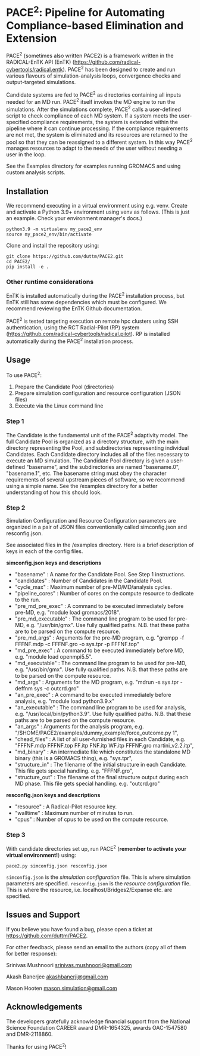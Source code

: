 # PACE<sup>2</sup>: Pipeline for Automating Compliance-based Elimination and Extension

PACE<sup>2</sup> (sometimes also written PACE2) is a framework written in the RADICAL-EnTK API (EnTK) (https://github.com/radical-cybertools/radical.entk). PACE<sup>2</sup> has been designed to create and run various flavours of simulation-analysis loops, convergence checks and output-targeted simulations. 

Candidate systems are fed to PACE<sup>2</sup> as directories containing all inputs needed for an MD run. PACE<sup>2</sup> itself invokes the MD engine to run the simulations. After the simulations complete, PACE<sup>2</sup> calls a user-defined script to check compliance of each MD system. If a system meets the user-specified compliance requirements, the system is extended within the pipeline where it can continue processing. If the compliance requirements are not met, the system is eliminated and its resources are returned to the pool so that they can be reassigned to a different system. In this way PACE<sup>2</sup> manages resources to adapt to the needs of the user without needing a user in the loop.

See the Examples directory for examples running GROMACS and using custom analysis scripts.

## Installation

We recommend executing in a virtual environment using e.g. venv. Create and activate a Python 3.9+ environment using venv as follows. (This is just an example. Check your environment manager's docs.)

```
python3.9 -m virtualenv my_pace2_env
source my_pace2_env/bin/activate 
```

Clone and install the repository using:

```
git clone https://github.com/duttm/PACE2.git
cd PACE2/
pip install -e .
```

### Other runtime considerations

EnTK is installed automatically during the PACE<sup>2</sup> installation process, but EnTK still has some dependencies which must be configured. We recommend reviewing the EnTK Github documentation.

PACE<sup>2</sup> is tested targeting execution on remote hpc clusters using SSH authentication, using the RCT Radial-Pilot (RP) system (https://github.com/radical-cybertools/radical.pilot). RP is installed automatically during the PACE<sup>2</sup> installation process.

## Usage

To use PACE<sup>2</sup>:
1. Prepare the Candidate Pool (directories)
2. Prepare simulation configuration and resource configuration (JSON files)
3. Execute via the Linux command line

### Step 1
The Candidate is the fundamental unit of the PACE<sup>2</sup> adaptivity model. The full Candidate Pool is organized as a directory structure, with the main directory representing the Pool, and subdirectories representing individual Candidates. Each Candidate directory includes all of the files necessary to execute an MD simulation. 
    The Candidate Pool directory is given a user-defined "basename", and the subdirectories are named "basename.0", "basename.1", etc. The basename string must obey the character requirements of several upstream pieces of software, so we recommend using a simple name. See the /examples directory for a better understanding of how this should look.

### Step 2
Simulation Configuration and Resource Configuration parameters are organized in a pair of JSON files conventionally called simconfig.json and resconfig.json. 

See associated files in the /examples directory. Here is a brief description of keys in each of the config files.

**simconfig.json keys and descriptions** 
* "basename" : A name for the Candidate Pool. See Step 1 instructions.
* "candidates" : Number of Candidates in the Candidate Pool.
* "cycle_max" : Maximum number of pre-MD/MD/analysis cycles.
* "pipeline_cores" : Number of cores on the compute resource to dedicate to the run. 
* "pre_md_pre_exec" : A command to be executed immediately before pre-MD, e.g. "module load gromacs/2018".
* "pre_md_executable" : The command line program to be used for pre-MD, e.g. "/usr/bin/gmx". Use fully qualified paths. N.B. that these paths are to be parsed on the compute resource.
* "pre_md_args" : Arguments for the pre-MD program, e.g. "grompp -f FFFNF.mdp -c FFFNF.gro -o sys.tpr -p FFFNF.top"
* "md_pre_exec" : A command to be executed immediately before MD, e.g. "module load openmpi5.5".
* "md_executable" : The command line program to be used for pre-MD, e.g. "/usr/bin/gmx". Use fully qualified paths. N.B. that these paths are to be parsed on the compute resource.
* "md_args" : Arguments for the MD program, e.g. "mdrun -s sys.tpr -deffnm sys -c outcrd.gro"
* "an_pre_exec" : A command to be executed immediately before analysis, e.g. "module load python3.9.x"
* "an_executable" : The command line program to be used for analysis, e.g. "/usr/local/bin/python3.9". Use fully qualified paths. N.B. that these paths are to be parsed on the compute resource. 
* "an_args" : Arguments for the analysis program, e.g. "/$HOME/PACE2/examples/dummy_example/force_outcome.py 1",
* "chead_files" : A list of all user-furnished files in each Candidate, e.g. "FFFNF.mdp FFFNF.top FF.itp FNF.itp WF.itp FFFNF.gro martini_v2.2.itp",
* "md_binary" : An intermediate file which constitutes the standalone MD binary (this is a GROMACS thing), e.g. "sys.tpr",
* "structure_in" :  The filename of the initial structure in each Candidate. This file gets special handling. e.g. "FFFNF.gro",
* "structure_out" : The filename of the final structure output during each MD phase. This file gets special handling. e.g. "outcrd.gro"

**resconfig.json keys and descriptions** 
* "resource" : A Radical-Pilot resource key.
* "walltime" : Maximum number of minutes to run.
* "cpus" : Number of cpus to be used on the compute resource.

### Step 3
With candidate directories set up, run PACE<sup>2</sup> (**remember to activate your virtual environment!**) using:

```
pace2.py simconfig.json resconfig.json
```

`simconfig.json` is the *simulation configuration* file. This is where simulation parameters are specified.
`resconfig.json` is the *resource configuration* file. This is where the resource, i.e. localhost/Bridges2/Expanse etc. are specified. 

## Issues and Support

If you believe you have found a bug, please open a ticket at https://github.com/duttm/PACE2.

For other feedback, please send an email to the authors (copy all of them for better response):

Srinivas Mushnoori srinivas.mushnoori@gmail.com

Akash Banerjee akashbanerji@gmail.com

Mason Hooten mason.simulation@gmail.com

## Acknowledgements

The developers gratefully acknowledge financial support from the National Science Foundation CAREER award DMR-1654325, awards OAC-1547580 and DMR-2118860.

Thanks for using PACE<sup>2</sup>!
